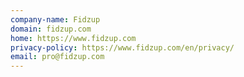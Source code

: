 ```yaml
---
company-name: Fidzup
domain: fidzup.com
home: https://www.fidzup.com
privacy-policy: https://www.fidzup.com/en/privacy/
email: pro@fidzup.com
---
```




